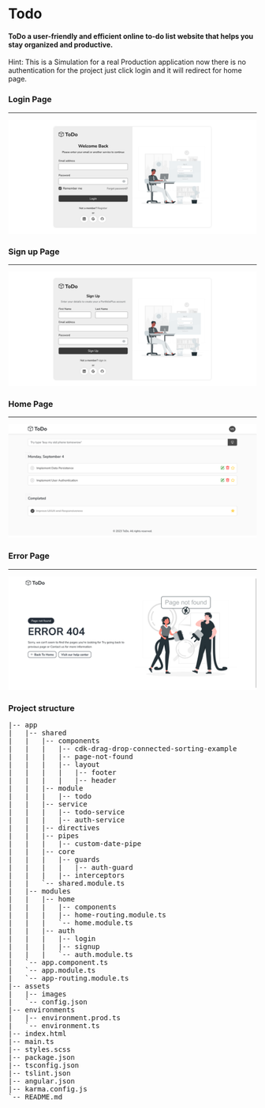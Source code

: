 # Todo
#### ToDo a user-friendly and efficient online to-do list website that helps you stay organized and productive. 
Hint: This is a Simulation for a real Production application now there is no authentication for the project just click login and it will redirect for home page.  
### Login Page 
<hr>
<img alt='App Screen' src='images/login-page.png'/>

### Sign up Page 
<hr>
<img alt='App Screen' src='images/signup-page.png'/>

### Home Page 
<hr>
<img alt='App Screen' src='images/home-screen-page.png'/>

### Error Page 
<hr>
<img alt='App Screen' src='images/error-page-todo.png'/>


### Project structure
<pre>
|-- app
|   |-- shared
|   |   |-- components
|   |   |   |-- cdk-drag-drop-connected-sorting-example
|   |   |   |-- page-not-found
|   |   |   |-- layout
|   |   |   |   |-- footer
|   |   |   |   |-- header
|   |   |-- module
|   |   |   |-- todo
|   |   |-- service
|   |   |   |-- todo-service
|   |   |   |-- auth-service
|   |   |-- directives
|   |   |-- pipes
|   |   |   |-- custom-date-pipe
|   |   |-- core
|   |   |   |-- guards
|   |   |   |   |-- auth-guard
|   |   |   |-- interceptors
|   |   `-- shared.module.ts
|   |-- modules
|   |   |-- home
|   |   |   |-- components
|   |   |   |-- home-routing.module.ts
|   |   |   `-- home.module.ts
|   |   |-- auth
|   |   |   |-- login
|   |   |   |-- signup
|   |   |   `-- auth.module.ts
|   `-- app.component.ts
|   `-- app.module.ts
|   `-- app-routing.module.ts
|-- assets
|   |-- images
|   `-- config.json
|-- environments
|   |-- environment.prod.ts
|   `-- environment.ts
|-- index.html
|-- main.ts
|-- styles.scss
|-- package.json
|-- tsconfig.json
|-- tslint.json
|-- angular.json
|-- karma.config.js
`-- README.md
</pre>
